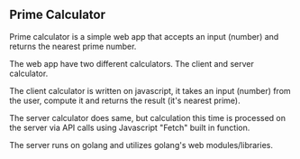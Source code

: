 
## Prime Calculator

Prime calculator is a simple web app that accepts an input (number) and returns the nearest prime number.

The web app have two different calculators. The client and server calculator.

The client calculator is written on javascript, it takes an input (number) from the user, compute it and returns the result (it's nearest prime).

The server calculator does same, but calculation this time is processed on the server via API calls using Javascript "Fetch" built in function.

The server runs on golang and utilizes golang's web modules/libraries.
